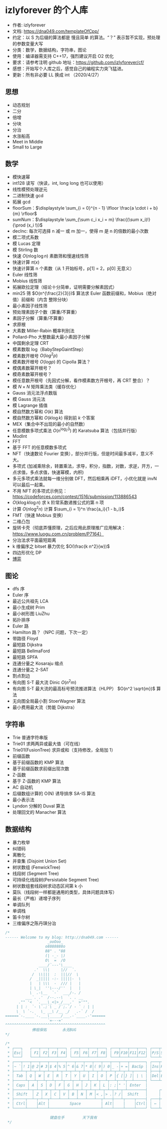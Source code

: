 # izlyforever 的个人库

- 作者: izlyforever
- 文档: https://dna049.com/templateOfCpp/
- 约定：以 S 为后缀的算法都是 慢且简单 的算法。“？” 表示暂不实现，预处理的参数变量大写
- 分类：数学，数据结构，字符串，图论
- 使用：编译器需支持 C++17，强烈建议开启 O2 优化
- 要求：请参考注明 github 地址：https://github.com/izlyforever/cf/
- 感想：开始写个人库之后，感觉自己的编程实力突飞猛进。
- 更新：所有非必要 LL 换成 int （2020/4/27）


## 思想

- 动态规划
- 二分
- 倍增
- 分块
- 分治
- 水涨船高
- Meet in Middle
- Small to Large


## 数学

- 模快速幂
- int128 读写（快读，int, long long 也可以使用）
- 线性模预处理逆元
- 二进制快速 gcd
- 拓展 gcd
- floorSum：$\displaystyle \sum_{i = 0}^{n - 1} \lfloor \frac{a \cdot i + b}{m} \rfloor$
- sumNum：$\displaystyle \sum_{\sum c_i x_i = m} \frac{(\sum x_i)!}{\prod (x_i !)}$
- decInc: 每次可选择 n 减一 或 m 加一，使得 m 是 n 的倍数的最小次数
- 模二项式系数
- 模 Lucas 定理
- 模 Stirling 数
- 快速 $O(n \log \log n)$ 素数筛和慢速线性筛
- 快速计算 $\pi(x)$
- 快速计算第 n 个素数（从 1 开始标号，p[1] = 2，p[0] 无意义）
- Euler 线性筛
- Mobius 线性筛
- 拓展欧拉定理（结论十分简单，证明需要分解素因式）
- min25 筛 $O(n^{\frac{2}{3}})$ 算法求 Euler 函数前缀和，Mobius（绝对值）前缀和（内含 整除分块）
- 最小素因子线性筛
- 预处理素因子个数（算重/不算重）
- 素因子分解（算重/不算重）
- 求原根
- 大素数 Miller-Rabin 概率判别法
- Pollard-Pho 大整数最大最小素因子分解
- 中国剩余定理 CRT
- 模素数取 log（BabyStepGaintStep）
- 模素数开根号 $O(log^2 p)$
- 模素数开根号 $O(log p)$ 的 Cipolla 算法？
- 模偶素数幂开根号？
- 模奇素数幂开根号？
- 模任意数开根号（先因式分解，看作模素数方开根号，再 CRT 整合）？
- 模 $N \times N$ 矩阵乘法类（缓存优化）
- Gauss 消元法浮点数版
- 模 Gauss 消元法
- 模 Lagrange 插值
- 模自然数方幂和 $O(k)$ 算法
- 模自然数方幂和 $O(k \log k)$ 得到前 $k$ 个答案
- MEX（集合中不出现的最小的自然数）
- 任意模数多项式乘法 $O(n^{\log_2 3})$ 的 Karatsuba 算法（包括并行版）
- ModInt
- FFT
- 基于 FFT 的任意模数多项式
- NFT（快速数论 Fourier 变换），部分并行版，但是时间最多减半，意义不大。
- 多项式 (加减乘除余，转置乘法，求导，积分，指数，对数，求逆，开方，一点求值，多点求值，快速幂模，内积)
- 多元多项式乘法就每一维分别做 DFT，然后相乘再 iDFT，小优化就是 invN 可以最后一起乘。
- 不用 NFT 的多项式示例见：https://codeforces.com/contest/1516/submission/113886543
- $O(k \log k \log n)$ 求 k 阶常系数递推公式的第 n 项
- 计算 $O(n \log^2 n)$ 计算 $\sum_{i = 1}^n \frac{a_i}{1 - b_i}$
- FMT（快速 Mobius 变换）
- 二维凸包
- 旋转卡壳（彻底弄懂原理，之后应用此原理推广应用解决：https://www.luogu.com.cn/problem/P7164）
- 分治法求平面最短距离
- k 维偏序之 bitset 暴力优化 $O(\frac{k n^2}{w})$
- 四边形优化 DP
- [博弈](https://dna049.com/nimSgFunction/#%E5%8F%96%E7%9F%B3%E5%AD%90%E6%B8%B8%E6%88%8F)


## 图论

- dfs 序
- Euler 序
- 最近公共祖先 LCA
- 最小生成树 Prim
- 最小树形图 LiuZhu
- 拓扑排序
- Euler 路
- Hamilton 路？（NPC 问题，下次一定）
- 带路径 Floyd
- 最短路 Dijkstra
- 最短路 BellmaFord
- 最短路 SPFA
- 连通分量之 Kosaraju 缩点
- 连通分量之 2-SAT
- 割点割边
- 有向图 S-T 最大流 Dinic $O(n^2 m)$
- 有向图 S-T 最大流的最高标号预流推进算法（HLPP） $O(n^2 \sqrt{m})$ 算法
- 无向图全局最小割 StoerWagner 算法
- 最小费用最大流（势能 Dijkstra）


## 字符串

- Trie 普通字符串版
- Trie01 求两两异或最大值（可在线）
- Trie01(FusionTree) 求异或和（支持修改，全局加 1）
- 前缀函数
- 基于前缀函数的 KMP 算法
- 基于前缀函数求前缀出现次数
- Z-函数
- 基于 Z-函数的 KMP 算法
- AC 自动机
- 后缀数组计算的 O(N) 诱导排序 SA-IS 算法
- 最小表示法
- Lyndon 分解的 Duval 算法
- 处理回文的 Manacher 算法

## 数据结构

- 暴力枚举
- 纠错码
- 离散化
- 并查集 (Disjoint Union Set)
- 树状数组 (FenwickTree)
- 线段树 (Segment Tree)
- 可持续化线段树(Persistable Segment Tree)
- 树状数组套线段树求动态区间第 k 小
- 莫队（线段树一样都是通用的类型，具体问题具体写）
- 最长（严格）递增子序列
- 单调队列
- 单调栈
- 笛卡尔树
- 三维偏序之陈丹琪分治


``` C++
/*
------ Welcome to my blog: http://dna049.com ------
                   _ooOoo_
                  o8888888o
                  88" . "88
                  (| -_- |)
                  O\  =  /O
               ____/`---'\____
             .'  \\|     |//  `.
            /  \\|||  :  |||//  \
           /  _||||| -:- |||||-  \
           |   | \\\  -  /// |   |
           | \_|  ''\---/''  |   |
           \  .-\__  `-`  ___/-. /
         ___`. .'  /--.--\  `. . __
      ."" '<  `.___\_<|>_/___.'  >'"".
     | | :  `- \`.;`\ _ /`;.`/ - ` : | |
     \  \ `-.   \_ __\ /__ _/   .-` /  /
======`-.____`-.___\_____/___.-`____.-'======
                   `=---='
^^^^^^^^^^^^^^^^^^^^^^^^^^^^^^^^^^^^^^^^^^^^^
            佛祖保佑       永无BUG
*/
```

``` C++
/*
 * ┌───┐   ┌───┬───┬───┬───┐ ┌───┬───┬───┬───┐ ┌───┬───┬───┬───┐ ┌───┬───┬───┐
 * │Esc│   │ F1│ F2│ F3│ F4│ │ F5│ F6│ F7│ F8│ │ F9│F10│F11│F12│ │P/S│S L│P/B│  ┌┐    ┌┐    ┌┐
 * └───┘   └───┴───┴───┴───┘ └───┴───┴───┴───┘ └───┴───┴───┴───┘ └───┴───┴───┘  └┘    └┘    └┘
 * ┌───┬───┬───┬───┬───┬───┬───┬───┬───┬───┬───┬───┬───┬───────┐ ┌───┬───┬───┐ ┌───┬───┬───┬───┐
 * │~ `│! 1│@ 2│# 3│$ 4│% 5│^ 6│& 7│* 8│( 9│) 0│_ -│+ =│ BacSp │ │Ins│Hom│PUp│ │N L│ / │ * │ - │
 * ├───┴─┬─┴─┬─┴─┬─┴─┬─┴─┬─┴─┬─┴─┬─┴─┬─┴─┬─┴─┬─┴─┬─┴─┬─┴─┬─────┤ ├───┼───┼───┤ ├───┼───┼───┼───┤
 * │ Tab │ Q │ W │ E │ R │ T │ Y │ U │ I │ O │ P │{ [│} ]│ | \ │ │Del│End│PDn│ │ 7 │ 8 │ 9 │   │
 * ├─────┴┬──┴┬──┴┬──┴┬──┴┬──┴┬──┴┬──┴┬──┴┬──┴┬──┴┬──┴┬──┴─────┤ └───┴───┴───┘ ├───┼───┼───┤ + │
 * │ Caps │ A │ S │ D │ F │ G │ H │ J │ K │ L │: ;│" '│ Enter  │               │ 4 │ 5 │ 6 │   │
 * ├──────┴─┬─┴─┬─┴─┬─┴─┬─┴─┬─┴─┬─┴─┬─┴─┬─┴─┬─┴─┬─┴─┬─┴────────┤     ┌───┐     ├───┼───┼───┼───┤
 * │ Shift  │ Z │ X │ C │ V │ B │ N │ M │< ,│> .│? /│  Shift   │     │ ↑ │     │ 1 │ 2 │ 3 │   │
 * ├─────┬──┴─┬─┴──┬┴───┴───┴───┴───┴───┴──┬┴───┼───┴┬────┬────┤ ┌───┼───┼───┐ ├───┴───┼───┤ E││
 * │ Ctrl│    │Alt │         Space         │ Alt│    │    │Ctrl│ │ ← │ ↓ │ → │ │   0   │ . │←─┘│
 * └─────┴────┴────┴───────────────────────┴────┴────┴────┴────┘ └───┴───┴───┘ └───────┴───┴───┘
 
                    键盘在手        天下我有
 */
```
